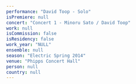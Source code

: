 ```yaml
---
performance: "David Toop - Solo"
isPremiere: null
concert: "Concert 1 - Minoru Sato / David Toop"
work: null
isCommission: false
isResidency: false
work_year: "NULL"
ensemble: null
season: "Electric Spring 2014"
venue: "Phipps Concert Hall"
person: null
country: null
---
```


